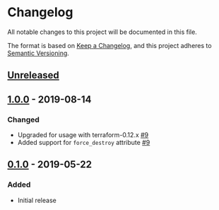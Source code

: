 # Changelog

All notable changes to this project will be documented in this file.

The format is based on
[Keep a Changelog](https://keepachangelog.com/en/1.0.0/),
and this project adheres to
[Semantic Versioning](https://semver.org/spec/v2.0.0.html).

## [Unreleased]

## [1.0.0] - 2019-08-14

### Changed

- Upgraded for usage with terraform-0.12.x [#9]
- Added support for `force_destroy` attribute [#9]

## [0.1.0] - 2019-05-22

### Added

- Initial release

[Unreleased]: https://github.com/terraform-google-modules/terraform-google-cloud-storage/compare/v0.1.0...HEAD

[1.0.0]: https://github.com/terraform-google-modules/terraform-google-cloud-storage/releases/tag/v1.0.0
[0.1.0]: https://github.com/terraform-google-modules/terraform-google-cloud-storage/releases/tag/v0.1.0

[#9]: https://github.com/terraform-google-modules/terraform-google-cloud-storage/pull/9
